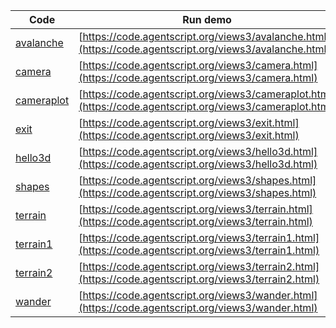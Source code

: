 Code    | Run demo
------- | ------
[avalanche](https://github.com/backspaces/agentscript/tree/master/views3/avalanche.html#L1) | [https://code.agentscript.org/views3/avalanche.html](https://code.agentscript.org/views3/avalanche.html)
[camera](https://github.com/backspaces/agentscript/tree/master/views3/camera.html#L1) | [https://code.agentscript.org/views3/camera.html](https://code.agentscript.org/views3/camera.html)
[cameraplot](https://github.com/backspaces/agentscript/tree/master/views3/cameraplot.html#L1) | [https://code.agentscript.org/views3/cameraplot.html](https://code.agentscript.org/views3/cameraplot.html)
[exit](https://github.com/backspaces/agentscript/tree/master/views3/exit.html#L1) | [https://code.agentscript.org/views3/exit.html](https://code.agentscript.org/views3/exit.html)
[hello3d](https://github.com/backspaces/agentscript/tree/master/views3/hello3d.html#L1) | [https://code.agentscript.org/views3/hello3d.html](https://code.agentscript.org/views3/hello3d.html)
[shapes](https://github.com/backspaces/agentscript/tree/master/views3/shapes.html#L1) | [https://code.agentscript.org/views3/shapes.html](https://code.agentscript.org/views3/shapes.html)
[terrain](https://github.com/backspaces/agentscript/tree/master/views3/terrain.html#L1) | [https://code.agentscript.org/views3/terrain.html](https://code.agentscript.org/views3/terrain.html)
[terrain1](https://github.com/backspaces/agentscript/tree/master/views3/terrain1.html#L1) | [https://code.agentscript.org/views3/terrain1.html](https://code.agentscript.org/views3/terrain1.html)
[terrain2](https://github.com/backspaces/agentscript/tree/master/views3/terrain2.html#L1) | [https://code.agentscript.org/views3/terrain2.html](https://code.agentscript.org/views3/terrain2.html)
[wander](https://github.com/backspaces/agentscript/tree/master/views3/wander.html#L1) | [https://code.agentscript.org/views3/wander.html](https://code.agentscript.org/views3/wander.html)

